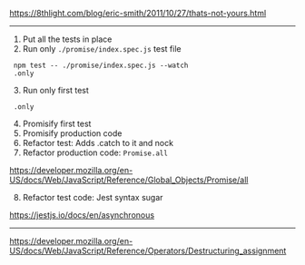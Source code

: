 https://8thlight.com/blog/eric-smith/2011/10/27/thats-not-yours.html

---

1. Put all the tests in place
2. Run only `./promise/index.spec.js` test file

```
 npm test -- ./promise/index.spec.js --watch
 .only
```

3. Run only first test

```
 .only
```

4. Promisify first test
5. Promisify production code
6. Refactor test: Adds .catch to it and nock
7. Refactor production code: `Promise.all`

https://developer.mozilla.org/en-US/docs/Web/JavaScript/Reference/Global_Objects/Promise/all

8. Refactor test code: Jest syntax sugar

https://jestjs.io/docs/en/asynchronous

---

https://developer.mozilla.org/en-US/docs/Web/JavaScript/Reference/Operators/Destructuring_assignment